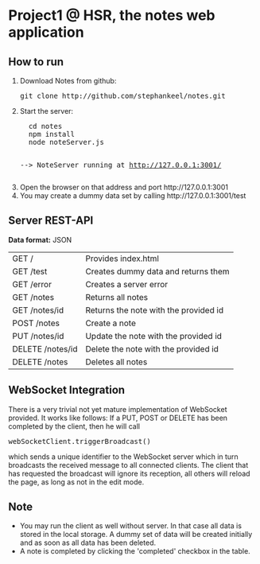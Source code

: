 <h1>Project1 @ HSR, the notes web application</h1>

<h2>How to run</h2>
<ol>
<li>Download Notes from github:
<pre>git clone http://github.com/stephankeel/notes.git</pre>
</li>
<li>Start the server:
<pre>
  cd notes
  npm install
  node noteServer.js
	
  --> NoteServer running at http://127.0.0.1:3001/
</pre>
<li>Open the browser on that address and port http://127.0.0.1:3001</li>
<li>You may create a dummy data set by calling http://127.0.0.1:3001/test</li>
</ol>

<h2>Server REST-API</h2>
<b>Data format:</b> JSON
<table>
<tr><td>GET /</td><td>Provides index.html</td>
<tr><td>GET /test</td><td>Creates dummy data and returns them</td>
<tr><td>GET /error</td><td>Creates a server error</td>
<tr><td>GET /notes</td><td> Returns all notes</td>
<tr><td>GET /notes/id</td><td>Returns the note with the provided id</td>
<tr><td>POST /notes</td><td>Create a note</td>
<tr><td>PUT /notes/id</td><td>Update the note with the provided id</td>
<tr><td>DELETE /notes/id</td><td>Delete the note with the provided id</td>
<tr><td>DELETE /notes</td><td>Deletes all notes</td>
</table>

<h2>WebSocket Integration</h2>
There is a very trivial not yet mature implementation of WebSocket provided. It works like follows:
If a PUT, POST or DELETE has been completed by the client, then he will call
<pre>webSocketClient.triggerBroadcast()</pre>
which sends a unique identifier to the WebSocket server which in turn broadcasts the
received message to all connected clients. The client that has requested the broadcast will
ignore its reception, all others will reload the page, as long as not in the edit mode.

<h2>Note</h2>
<ul>
<li>You may run the client as well without server. In that case all data is stored in the local storage.
A dummy set of data will be created initially and as soon as all data has been deleted.</li>
<li>A note is completed by clicking the 'completed' checkbox in the table.</li>
